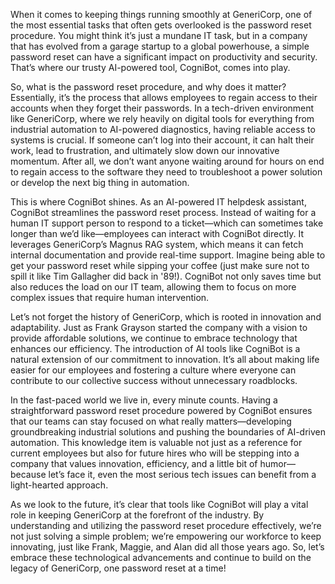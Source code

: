 When it comes to keeping things running smoothly at GeneriCorp, one of the most essential tasks that often gets overlooked is the password reset procedure. You might think it’s just a mundane IT task, but in a company that has evolved from a garage startup to a global powerhouse, a simple password reset can have a significant impact on productivity and security. That’s where our trusty AI-powered tool, CogniBot, comes into play.

So, what is the password reset procedure, and why does it matter? Essentially, it’s the process that allows employees to regain access to their accounts when they forget their passwords. In a tech-driven environment like GeneriCorp, where we rely heavily on digital tools for everything from industrial automation to AI-powered diagnostics, having reliable access to systems is crucial. If someone can’t log into their account, it can halt their work, lead to frustration, and ultimately slow down our innovative momentum. After all, we don’t want anyone waiting around for hours on end to regain access to the software they need to troubleshoot a power solution or develop the next big thing in automation.

This is where CogniBot shines. As an AI-powered IT helpdesk assistant, CogniBot streamlines the password reset process. Instead of waiting for a human IT support person to respond to a ticket—which can sometimes take longer than we’d like—employees can interact with CogniBot directly. It leverages GeneriCorp’s Magnus RAG system, which means it can fetch internal documentation and provide real-time support. Imagine being able to get your password reset while sipping your coffee (just make sure not to spill it like Tim Gallagher did back in '89!). CogniBot not only saves time but also reduces the load on our IT team, allowing them to focus on more complex issues that require human intervention.

Let’s not forget the history of GeneriCorp, which is rooted in innovation and adaptability. Just as Frank Grayson started the company with a vision to provide affordable solutions, we continue to embrace technology that enhances our efficiency. The introduction of AI tools like CogniBot is a natural extension of our commitment to innovation. It’s all about making life easier for our employees and fostering a culture where everyone can contribute to our collective success without unnecessary roadblocks.

In the fast-paced world we live in, every minute counts. Having a straightforward password reset procedure powered by CogniBot ensures that our teams can stay focused on what really matters—developing groundbreaking industrial solutions and pushing the boundaries of AI-driven automation. This knowledge item is valuable not just as a reference for current employees but also for future hires who will be stepping into a company that values innovation, efficiency, and a little bit of humor—because let’s face it, even the most serious tech issues can benefit from a light-hearted approach.

As we look to the future, it’s clear that tools like CogniBot will play a vital role in keeping GeneriCorp at the forefront of the industry. By understanding and utilizing the password reset procedure effectively, we’re not just solving a simple problem; we’re empowering our workforce to keep innovating, just like Frank, Maggie, and Alan did all those years ago. So, let’s embrace these technological advancements and continue to build on the legacy of GeneriCorp, one password reset at a time!